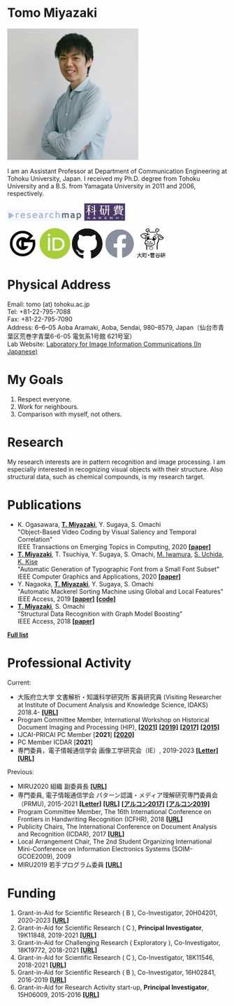 # **Tomo Miyazaki**

<img src="./imgs/miyazaki.jpg" width=300 height=300 alt="Tomo Miyazaki">

I am an Assistant Professor at Department of Communication Engineering at Tohoku University, Japan. I received my Ph.D. degree from Tohoku University and a B.S. from Yamagata University in 2011 and 2006, respectively.

<a href="https://researchmap.jp/tomo_miyazaki"><img src="./imgs/researchmap.gif"></a>
<a href="https://nrid.nii.ac.jp/nrid/1000010755101/"><img src="./imgs/whiteKAKENHIlogoS_jp.jpg" height=40></a>

<a href="https://scholar.google.co.jp/citations?user=Utjz8l8AAAAJ&hl=ja"><img src="./imgs/google_96px.png" height=70></a>
<a href="https://orcid.org/0000-0001-5205-0542"><img src="./imgs/ORCIDiD_icon64x64.png" height=70></a>
<a href="https://github.com/tomomiyazaki"><img src="./imgs/GitHub-Mark-120px-plus.png" height=70></a>
<a href="https://www.facebook.com/tomo.miyazaki.16"><img src="./imgs/f_logo_RGB-Grey_58.png" height=70></a>
<a href="http://www.iic.ecei.tohoku.ac.jp/index.html"><img src="./imgs/iiclab-dark.png" height=70></a>


# Physical Address
Email: tomo (at) tohoku.ac.jp  
Tel: +81-22-795-7088  
Fax: +81-22-795-7090  
Address: 6–6–05 Aoba Aramaki, Aoba, Sendai, 980–8579, Japan（仙台市青葉区荒巻字青葉6-6-05 電気系1号館 621号室）  
Lab Website: [Laboratory for Image Information Communications (In Japanese)](http://www.iic.ecei.tohoku.ac.jp/index.html)



# My Goals
1. Respect everyone.
1. Work for neighbours.
1. Comparison with myself, not others.  


# Research
My research interests are in pattern recognition and image processing.
I am especially interested in recognizing visual objects with their structure.
Also structural data, such as chemical compounds, is my research target.


# Publications
- K. Ogasawara, <u>**T. Miyazaki**</u>, Y. Sugaya, S. Omachi  
"Object-Based Video Coding by Visual Saliency and Temporal Correlation"  
IEEE Transactions on Emerging Topics in Computing, 2020 [**[paper]**](https://doi.org/10.1109/TETC.2017.2695640)
- <u>**T. Miyazaki**</u>, T. Tsuchiya, Y. Sugaya, S. Omachi, [M. Iwamura](http://www.m.cs.osakafu-u.ac.jp/~masa/index-e_old.shtml), [S. Uchida](http://human.ait.kyushu-u.ac.jp/~uchida/index-e.html), [K. Kise](http://www.m.cs.osakafu-u.ac.jp/~kise/index_e.html)  
"Automatic Generation of Typographic Font from a Small Font Subset"  
IEEE Computer Graphics and Applications, 2020 [**[paper]**](https://doi.org/10.1109/MCG.2019.2931431)  
- Y. Nagaoka, <u>**T. Miyazaki**</u>, Y. Sugaya,  S. Omachi  
"Automatic Mackerel Sorting Machine using Global and Local Features"  
IEEE Access, 2019 [**[paper]**](https://doi.org/10.1109/ACCESS.2019.2917554) [**[code]**](https://github.com/yoyoyo-yo/glcc-frcn.pytorch)
- <u>**T. Miyazaki**</u>, S. Omachi  
"Structural Data Recognition with Graph Model Boosting"  
IEEE Access, 2018 [**[paper]**](https://doi.org/10.1109/ACCESS.2018.2876860)  

[**Full list**](./publications.html)



# Professional Activity
Current:
- 大阪府立大学 文書解析・知識科学研究所 客員研究員 (Visiting Researcher at Institute of Document Analysis and Knowledge Science, IDAKS) 2018.4- [**[URL]**](https://www.osakafu-u.ac.jp/academics/orp/21c/idaks/)
- Program Committee Member, International Workshop on Historical Document Imaging and Processing (HIP),
[**[2021]**](https://blog.sbb.berlin/hip2021/#people)
[**[2019]**](https://www.primaresearch.org/hip2019/people)
[**[2017]**](http://events.unifr.ch/hip2017/people/)
[**[2015]**](http://hip2015.irisa.fr/people/)
- IJCAI-PRICAI PC Member [**2021**] [**[2020]**](https://ijcai20.org/pc_members/)
- PC Member ICDAR [**2021**]
- 専門委員，電子情報通信学会 画像工学研究会（IE）, 2019-2023
[**[Letter]**](./imgs/Letter_IE.pdf)
[**[URL]**](https://www.ieice.org/iss/ie/jpn/)

Previous:
- MIRU2020 組織 副委員長 [**[URL]**](https://sites.google.com/view/miru2020/%E3%83%9B%E3%83%BC%E3%83%A0/%E5%A7%94%E5%93%A1?authuser=0)
- 専門委員, 電子情報通信学会 パターン認識・メディア理解研究専門委員会（PRMU), 2015-2021
[**[Letter]**](./imgs/Letter_PRMU.pdf)
[**[URL]**](http://www.ieice.org/iss/prmu/jpn/yakuin.html)
[**[アルコン2017]**](https://sites.google.com/view/alcon2017prmu/)
[**[アルコン2019]**](https://sites.google.com/view/alcon2019)
- Program Committee Member, The 16th International Conference on
Frontiers in Handwriting Recognition (ICFHR), 2018 [**[URL]**](http://icfhr2018.org/organization.html)
- Publicity Chairs, The International Conference on Document Analysis and Recognition (ICDAR), 2017 [**[URL]**](http://u-pat.org/ICDAR2017/info_people.php)
- Local Arrangement Chair, The 2nd Student Organizing International Mini-Conference on Information Electronics
Systems (SOIM-GCOE2009), 2009
- MIRU2019 若手プログラム委員 [**[URL]**](http://cvim.ipsj.or.jp/MIRU2019/index.php?id=wakate-committee)


<!--
# Review Experience (newest first)
1. ICFHR2020
1. MIRU2020
1. IEEE Access
1. IJCAI-PRICAI2020
1. IEICE Transactions on Information and Systems
1. IEEE Transactions on Circuits and Systems for Video Technology (TCSVT)
1. IEEE Transaction on Image Processing (TIP)
1. International Journal on Document Analysis and Recognition (IJDAR)
1. Meeting on Image Recognition and Understanding (MIRU)
1. Journal of Circuits, Systems, and Computers
1. The International Conference on Frontiers in Handwriting Recognition
(ICFHR)
1. The International Workshop on Document Analysis System (DAS)
1. The Asian Conference on Pattern Recognition (ACPR)
-->

# Funding
1. Grant-in-Aid for Scientific Research ( B ), Co-Investigator, 20H04201, 2020-2023 [**[URL]**](https://kaken.nii.ac.jp/en/grant/KAKENHI-PROJECT-20H04201/)
1. Grant-in-Aid for Scientific Research ( C ), **Principal Investigator**, 19K11848, 2019-2021 [**[URL]**](https://kaken.nii.ac.jp/en/grant/KAKENHI-PROJECT-19K11848/)
1. Grant-in-Aid for Challenging Research ( Exploratory ), Co-Investigator, 18K19772, 2018-2021 [**[URL]**](https://kaken.nii.ac.jp/en/grant/KAKENHI-PROJECT-18K19772/)
1. Grant-in-Aid for Scientific Research ( C ), Co-Investigator, 18K11546, 2018-2021 [**[URL]**](https://kaken.nii.ac.jp/en/grant/KAKENHI-PROJECT-18K11546/)
1. Grant-in-Aid for Scientific Research ( B ), Co-Investigator, 16H02841, 2016-2019 [**[URL]**](https://kaken.nii.ac.jp/en/grant/KAKENHI-PROJECT-16H02841/)
1. Grant-in-Aid for Research Activity start-up, **Principal Investigator**, 15H06009, 2015-2016 [**[URL]**](https://kaken.nii.ac.jp/en/grant/KAKENHI-PROJECT-15H06009/)




<!--
1. 独立行政法人日本学術振興会, 科研費, 挑戦的研究()萌芽), 課題番号18K19772, 2018-
1. 独立行政法人日本学術振興会, 科研費, 基盤(B), 研究分担者, 課題番号16H02841, 2016-
1. 独立行政法人日本学術振興会, 科研費, 研究活動スタート支援, 研究代表者, 課題番号15H06009, 2015-2016
-->

<!--
# Reference
* [Grauman](http://www.cs.utexas.edu/~grauman/)
* [Greg](http://www.cs.sfu.ca/~mori/)
* [Alex burg](http://acberg.com/)
-->
